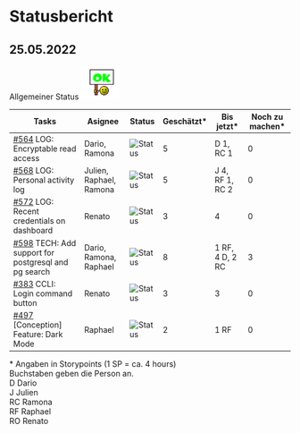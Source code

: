 # Statusbericht
## 25.05.2022

Allgemeiner Status ![Status](https://github.com/RamonaChristen/PSE-Documents/blob/main/public/images/status_ok.jpg?raw=true)


| Tasks       | Asignee   | Status | Geschätzt*  | Bis jetzt*  | Noch zu machen* |
| ----------- | -------   | -------| -----------|----------- | ------|
| [#564](https://github.com/puzzle/cryptopus/issues/564) LOG: Encryptable read access | Dario, Ramona | ![Status](https://img.shields.io/badge/Status-PR-blue) | 5 | D 1, RC 1 | 0 |
| [#568](https://github.com/puzzle/cryptopus/issues/568) LOG: Personal activity log | Julien, Raphael, Ramona    | ![Status](https://img.shields.io/badge/Status-PR-blue)  | 5 | J 4, RF 1, RC 2 | 0 |    
| [#572](https://github.com/puzzle/cryptopus/issues/572) LOG: Recent credentials on dashboard | Renato | ![Status](https://img.shields.io/badge/Status-Done-dark_green) | 3 | 4 | 0 |    
| [#598](https://github.com/puzzle/cryptopus/issues/598) TECH: Add support for postgresql and pg search | Dario, Ramona, Raphael | ![Status](https://img.shields.io/badge/Status-behind_schedule-yellow) | 8 | 1 RF, 4 D, 2 RC | 3 |
| [#383](https://github.com/puzzle/cryptopus/issues/383) CCLI: Login command button | Renato | ![Status](https://img.shields.io/badge/Status-Done-dark_green) | 3 | 3 | 0 |
| [#497](https://github.com/puzzle/cryptopus/issues/497) [Conception] Feature: Dark Mode | Raphael | ![Status](https://img.shields.io/badge/Status-Done-dark_green) | 2 | 1 RF | 0 |

\* Angaben in Storypoints (1 SP = ca. 4 hours)  
Buchstaben geben die Person an.  
D Dario  
J Julien  
RC Ramona  
RF Raphael  
RO Renato
